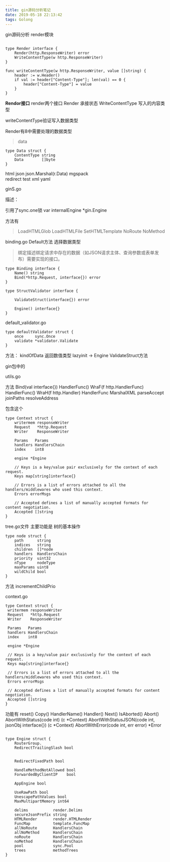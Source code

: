 ```yaml
---
title: gin源码分析笔记
date: 2019-05-18 22:13:42
tags: Golong
---
```


gin源码分析 render模块


```golang

type Render interface {
	Render(http.ResponseWriter) error
	WriteContentType(w http.ResponseWriter)
}

func writeContentType(w http.ResponseWriter, value []string) {
	header := w.Header()
	if val := header["Content-Type"]; len(val) == 0 {
		header["Content-Type"] = value
	}
}
```

**Rendor接口**
render两个接口
Render 承接状态
WriteContentType 写入的内容类型



writeContentType验证写入数据类型

Render有8中需要处理的数据类型 

> data  
```angular2html
type Data struct {
	ContentType string
	Data        []byte
}
```
> 
html
json  json.Marshal(r.Data)
mgspack  
redirect
test
xml
yaml


ginS.go

描述：

引用了sync.one锁
var internalEngine *gin.Engine


方法有
> LoadHTMLGlob    LoadHTMLFile SetHTMLTemplate NoRoute NoMethod 


binding.go
Default方法 选择数据类型


> 绑定描述绑定请求中存在的数据（如JSON请求主体、查询参数或表单发布）需要实现的接口。
```angular2html
type Binding interface {
	Name() string
	Bind(*http.Request, interface{}) error
}
```


```angular2html
type StructValidator interface {

	ValidateStruct(interface{}) error

	Engine() interface{}
}
```


default_validator.go

```angular2html
type defaultValidator struct {
	once     sync.Once
	validate *validator.Validate
}
```

方法： kindOfData  返回数值类型
lazyinit -> Engine  ValidateStruct方法


gin包中的

utils.go

方法
Bind(val interface{}) HandlerFunc()
WraF(f http.HandlerFunc) HandlerFunc()
WraH(f http.Handler) HandlerFunc
MarshalXML
parseAccept
joinPaths
resolveAddress

包含这个
```angular2html
type Context struct {
	writermem responseWriter
	Request   *http.Request
	Writer    ResponseWriter

	Params   Params
	handlers HandlersChain
	index    int8

	engine *Engine

	// Keys is a key/value pair exclusively for the context of each request.
	Keys map[string]interface{}

	// Errors is a list of errors attached to all the handlers/middlewares who used this context.
	Errors errorMsgs

	// Accepted defines a list of manually accepted formats for content negotiation.
	Accepted []string
}

```


tree.go文件
主要功能是 
树的基本操作

```angular2html
type node struct {
	path      string
	indices   string
	children  []*node
	handlers  HandlersChain
	priority  uint32
	nType     nodeType
	maxParams uint8
	wildChild bool
}
```
方法 incrementChildPrio


context.go
   ```angular2html
type Context struct {
	writermem responseWriter
	Request   *http.Request
	Writer    ResponseWriter

	Params   Params
	handlers HandlersChain
	index    int8

	engine *Engine

	// Keys is a key/value pair exclusively for the context of each request.
	Keys map[string]interface{}

	// Errors is a list of errors attached to all the handlers/middlewares who used this context.
	Errors errorMsgs

	// Accepted defines a list of manually accepted formats for content negotiation.
	Accepted []string
}
```

功能有
reset()
Copy()
HandlerName()
Handler()
Next()
IsAborted()
Abort()
AbortWithStatus(code int)
(c *Context) AbortWithStatusJSON(code int, jsonObj interface{})
(c *Context) AbortWithError(code int, err error) *Error




```golang

type Engine struct {
	RouterGroup.
	RedirectTrailingSlash bool


	RedirectFixedPath bool

	HandleMethodNotAllowed bool
	ForwardedByClientIP    bool

	AppEngine bool

	UseRawPath bool
	UnescapePathValues bool
	MaxMultipartMemory int64

	delims           render.Delims
	secureJsonPrefix string
	HTMLRender       render.HTMLRender
	FuncMap          template.FuncMap
	allNoRoute       HandlersChain
	allNoMethod      HandlersChain
	noRoute          HandlersChain
	noMethod         HandlersChain
	pool             sync.Pool
	trees            methodTrees
}
```

